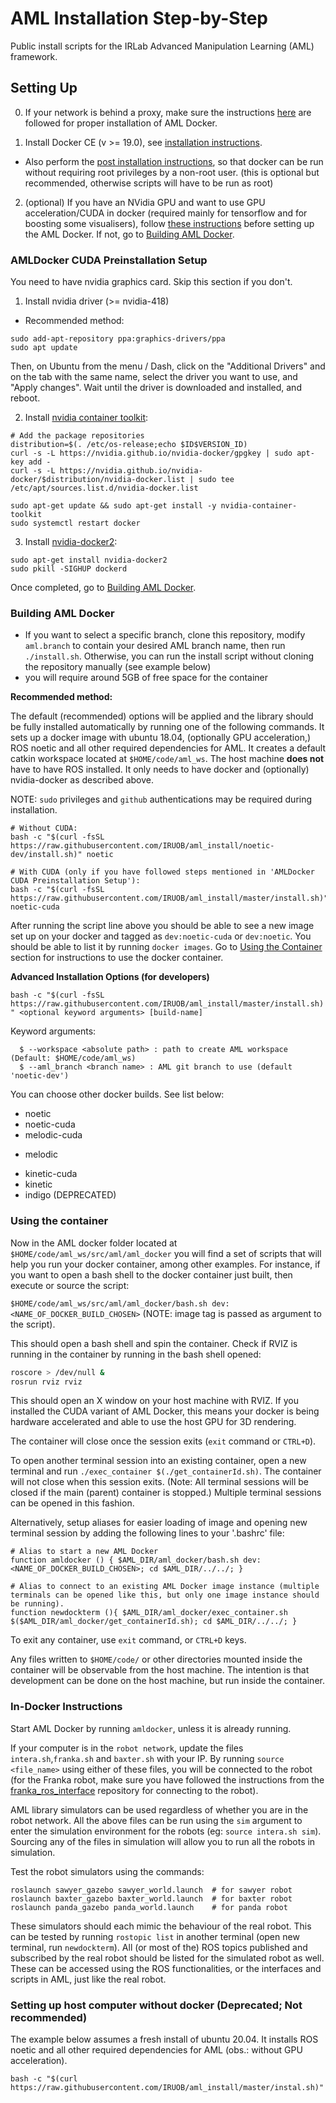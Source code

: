 # AML Installation Step-by-Step

Public install scripts for the IRLab Advanced Manipulation Learning (AML) framework.

## Setting Up

0. If your network is behind a proxy, make sure the instructions [here](https://gist.github.com/justagist/7b544626136537774961c5c5f563d18d) are followed for proper installation of AML Docker.

1. Install Docker CE (v >= 19.0), see [installation instructions](https://docs.docker.com/engine/installation/).

  * Also perform the [post installation instructions](https://docs.docker.com/engine/installation/linux/linux-postinstall/), so that docker can be run without requiring root privileges by a non-root user. (this is optional but recommended, otherwise scripts will have to be run as root)

2. (optional) If you have an NVidia GPU and want to use GPU acceleration/CUDA in docker (required mainly for tensorflow and for boosting some visualisers), follow [these instructions](#amldocker-cuda-preinstallation-setup) before setting up the AML Docker. If not, go to [Building AML Docker](#building-aml-docker).

### AMLDocker CUDA Preinstallation Setup

You need to have nvidia graphics card. Skip this section if you don't.

1) Install nvidia driver (>= nvidia-418)

  * Recommended method:

  ```
  sudo add-apt-repository ppa:graphics-drivers/ppa
  sudo apt update

  ```

  Then, on Ubuntu from the menu / Dash, click on the "Additional Drivers" and on the tab with the same name, select the driver you want to use, and "Apply changes". Wait until the driver is downloaded and installed, and reboot.

2) Install [nvidia container toolkit](https://github.com/NVIDIA/nvidia-docker):

```
# Add the package repositories
distribution=$(. /etc/os-release;echo $ID$VERSION_ID)
curl -s -L https://nvidia.github.io/nvidia-docker/gpgkey | sudo apt-key add -
curl -s -L https://nvidia.github.io/nvidia-docker/$distribution/nvidia-docker.list | sudo tee /etc/apt/sources.list.d/nvidia-docker.list

sudo apt-get update && sudo apt-get install -y nvidia-container-toolkit
sudo systemctl restart docker
 ```

3) Install [nvidia-docker2](https://github.com/nvidia/nvidia-docker/wiki/Installation-(version-2.0)):

 ```
sudo apt-get install nvidia-docker2
sudo pkill -SIGHUP dockerd

 ```

Once completed, go to [Building AML Docker](#building-aml-docker).

### Building AML Docker

  * If you want to select a specific branch, clone this repository, modify `aml.branch` to contain your desired AML branch name, then run `./install.sh`. Otherwise, you can run the install script without cloning the repository manually (see example below)
  * you will require around 5GB of free space for the container

**Recommended method:**

The default (recommended) options will be applied and the library should be fully installed automatically by running one of the following commands. It sets up a docker image with ubuntu 18.04, (optionally GPU acceleration,) ROS noetic and all other required dependencies for AML. It creates a default catkin workspace located at `$HOME/code/aml_ws`. The host machine **does not** have to have ROS installed. It only needs to have docker and (optionally) nvidia-docker as described above.

NOTE: `sudo` privileges and `github` authentications may be required during installation.

```
# Without CUDA:
bash -c "$(curl -fsSL https://raw.githubusercontent.com/IRUOB/aml_install/noetic-dev/install.sh)" noetic

# With CUDA (only if you have followed steps mentioned in 'AMLDocker CUDA Preinstallation Setup'):
bash -c "$(curl -fsSL https://raw.githubusercontent.com/IRUOB/aml_install/master/install.sh)" noetic-cuda
```

After running the script line above you should be able to see a new image set up on your docker and tagged as `dev:noetic-cuda` or `dev:noetic`. You should be able to list it by running `docker images`. Go to [Using the Container](#using-the-container) section for instructions to use the docker container.

**Advanced Installation Options (for developers)**

`bash -c "$(curl -fsSL https://raw.githubusercontent.com/IRUOB/aml_install/master/install.sh)" <optional keyword arguments> [build-name]`

Keyword arguments:

```
  $ --workspace <absolute path> : path to create AML workspace (Default: $HOME/code/aml_ws)
  $ --aml_branch <branch name> : AML git branch to use (default 'noetic-dev')
 ```

You can choose other docker builds. See list below:

  * noetic
  * noetic-cuda
  * melodic-cuda
  <!-- * melodic-cuda-python3 (under development; needs AML branch `python3_dev`; not supported for now) -->
  * melodic
  <!-- * melodic-python3 (under development; needs AML branch `python3_dev`; not supported for now) -->
  * kinetic-cuda
  * kinetic
  * indigo (DEPRECATED)



### Using the container

Now in the AML docker folder located at `$HOME/code/aml_ws/src/aml/aml_docker` you will find a set of scripts that will help you run your docker container, among other examples. For instance, if you want to open a bash shell to the docker container just built, then execute or source the script:

`$HOME/code/aml_ws/src/aml/aml_docker/bash.sh dev:<NAME_OF_DOCKER_BUILD_CHOSEN>`
(NOTE: image tag is passed as argument to the script).

This should open a bash shell and spin the container. Check if RVIZ is running in the container by running in the bash shell opened:

```bash
roscore > /dev/null &
rosrun rviz rviz
```

This should open an X window on your host machine with RVIZ. If you installed the CUDA variant of AML Docker, this means your docker is being hardware accelerated and able to use the host GPU for 3D rendering.

The container will close once the session exits (`exit` command or `CTRL+D`).

To open another terminal session into an existing container, open a new terminal and run `./exec_container $(./get_containerId.sh)`. The container will not close when this session exits. (Note: All terminal sessions will be closed if the main (parent) container is stopped.) Multiple terminal sessions can be opened in this fashion.

Alternatively, setup aliases for easier loading of image and opening new terminal session by adding the following lines to your '.bashrc' file:

```
# Alias to start a new AML Docker
function amldocker () { $AML_DIR/aml_docker/bash.sh dev:<NAME_OF_DOCKER_BUILD_CHOSEN>; cd $AML_DIR/../../; }

# Alias to connect to an existing AML Docker image instance (multiple terminals can be opened like this, but only one image instance should be running).
function newdockterm (){ $AML_DIR/aml_docker/exec_container.sh $($AML_DIR/aml_docker/get_containerId.sh); cd $AML_DIR/../../; }
```

To exit any container, use `exit` command, or `CTRL+D` keys.

Any files written to `$HOME/code/` or other directories mounted inside the container will be observable from the host machine. The intention is that development can be done on the host machine, but run inside the container.

### In-Docker Instructions

Start AML Docker by running `amldocker`, unless it is already running.

If your computer is in the `robot network`, update the files `intera.sh`,`franka.sh` and `baxter.sh` with your IP. By running `source <file_name>` using either of these files, you will be connected to the robot (for the Franka robot, make sure you have followed the instructions from the [franka_ros_interface](https://github.com/IRUOB/franka_ros_interface) repository for connecting to the robot).

AML library simulators can be used regardless of whether you are in the robot network. All the above files can be run using the `sim` argument to enter the simulation environment for the robots (eg: `source intera.sh sim`). Sourcing any of the files in simulation will allow you to run all the robots in simulation.

Test the robot simulators using the commands:
```
roslaunch sawyer_gazebo sawyer_world.launch  # for sawyer robot
roslaunch baxter_gazebo baxter_world.launch  # for baxter robot
roslaunch panda_gazebo panda_world.launch    # for panda robot

```
These simulators should each mimic the behaviour of the real robot. This can be tested by running `rostopic list` in another terminal (open new terminal, run `newdockterm`). All (or most of the) ROS topics published and subscribed by the real robot should be listed for the simulated robot as well. These can be accessed using the ROS functionalities, or the interfaces and scripts in AML, just like the real robot.


### Setting up host computer without docker **(Deprecated; Not recommended)**

The example below assumes a fresh install of ubuntu 20.04. It installs ROS noetic and all other required dependencies for AML (obs.: without GPU acceleration).

`bash -c "$(curl https://raw.githubusercontent.com/IRUOB/aml_install/master/instal.sh)"`
